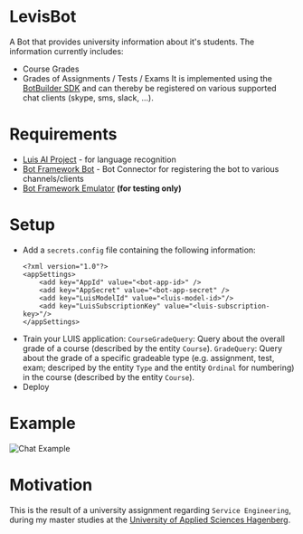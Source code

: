 # LevisBot
A Bot that provides university information about it's students. The information currently includes:
-	Course Grades
-	Grades of Assignments / Tests / Exams
It is implemented using the [BotBuilder SDK](https://github.com/Microsoft/BotBuilder) and can thereby be registered on various supported chat clients (skype, sms, slack, ...).

# Requirements
-	[Luis AI Project](https://www.luis.ai/) - for language recognition
-	[Bot Framework Bot](https://dev.botframework.com) - Bot Connector for registering the bot to various channels/clients
-	[Bot Framework Emulator](http://docs.botframework.com/connector/tools/bot-framework-emulator/)  **(for testing only)**

# Setup
-	Add a `secrets.config` file containing the following information:
	```
	<?xml version="1.0"?>
	<appSettings>
		<add key="AppId" value="<bot-app-id>" />
		<add key="AppSecret" value="<bot-app-secret" />
		<add key="LuisModelId" value="<luis-model-id>"/>
		<add key="LuisSubscriptionKey" value="<luis-subscription-key>"/>
	</appSettings>
	```
-	Train your LUIS application:
	`CourseGradeQuery`: Query about the overall grade of a course (described by the entity `Course`).
	`GradeQuery`:  Query about the grade of a specific gradeable type (e.g. assignment, test, exam; descriped by the entity `Type` and the entity `Ordinal` for numbering) in the course (described by the entity `Course`).
-	Deploy

# Example
![Chat Example](http://i.imgur.com/rEW6yDu.gifv)

# Motivation
This is the result of a university assignment regarding `Service Engineering`, during my master studies at the [University of Applied Sciences Hagenberg](https://www.fh-ooe.at/en/hagenberg-campus/).
